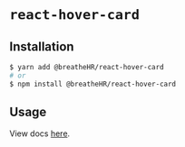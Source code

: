 # `react-hover-card`

## Installation

```sh
$ yarn add @breatheHR/react-hover-card
# or
$ npm install @breatheHR/react-hover-card
```

## Usage

View docs [here](https://radix-ui.com/primitives/docs/components/hover-card).
